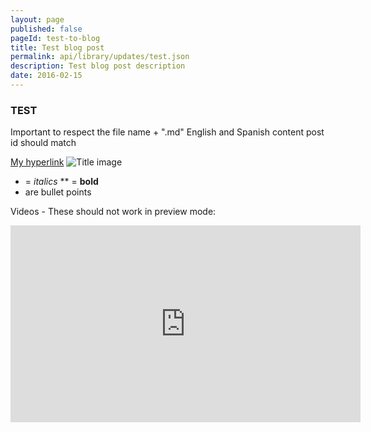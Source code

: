 ```yaml
---
layout: page
published: false 
pageId: test-to-blog
title: Test blog post
permalink: api/library/updates/test.json
description: Test blog post description
date: 2016-02-15
---
```

 
### TEST

Important to respect the file name + ".md"
English and Spanish content post id should match

[My hyperlink](http://www.google.com)
![Title image](https://upload.wikimedia.org/wikipedia/commons/3/32/House_sparrow04.jpg)

* = *italics*
** = **bold**
* are bullet points

Videos - These should not work in preview mode:
<iframe width="560" height="315" src="https://www.youtube.com/embed/fBCAOjAS9d4" frameborder="0" allowfullscreen></iframe>
